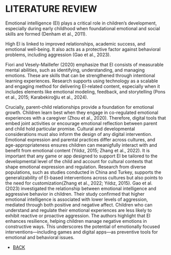 # LITERATURE REVIEW

Emotional intelligence (EI) plays a critical role in children’s development, especially during early childhood when
foundational emotional and social skills are formed (Denham et al., 2011). 

High EI is linked to improved relationships, academic success, and emotional well-being.
It also acts as a protective factor against behavioral problems, including aggression (Gao et al., 2023).

Fiori and Vesely-Maillefer (2020) emphasize that EI consists of measurable mental abilities, such as identifying,
understanding, and managing emotions.
These are skills that can be strengthened through intentional learning experiences. Research supports using
technology as a scalable and engaging method for delivering EI-related content, especially when it includes elements
like emotional modeling, feedback, and storytelling (Pons et al., 2015; Karabekiroğlu et al., 2024).

Crucially, parent-child relationships provide a foundation for emotional growth.
Children learn best when they engage in co-regulated emotional experiences with a caregiver (Zhou et al., 2020).
Therefore, digital tools that embed joint activities or encourage emotional reflection between parent and child hold
particular promise.
Cultural and developmental considerations must also inform the design of any digital intervention. 
Emotional expression and parental practices differ across cultures, and age-appropriateness ensures children can
meanigfully interact with and benefit from emotional content (Yıldız, 2015; Zhang et al., 2022).
It is important that any game or app designed to support EI be tailored to the developmental level of the child and
account for cultural contexts that shape emotional expression and regulation.
Research from diverse populations, such as studies conducted in China and Turkey, supports the generalizability of
EI-based interventions across cultures but also points to the need for customization(Zhang et al., 2022; Yıldız, 2015).
Gao et al. (2023) investigated the relationship between emotional intelligence and aggressive behavior in children.
Their study confirmed that higher emotional intelligence is associated with lower levels of aggression, mediated
through both positive and negative affect. Children who can understand and regulate their emotional experiences are
less likely to exhibit reactive or proactive aggression. The authors highlight that EI enhances resilience, helping
children manage negative emotions in constructive ways. This underscores the potential of emotionally focused
interventions—including games and digital apps—as preventive tools for emotional and behavioral issues.

- [BACK](../README.md)
